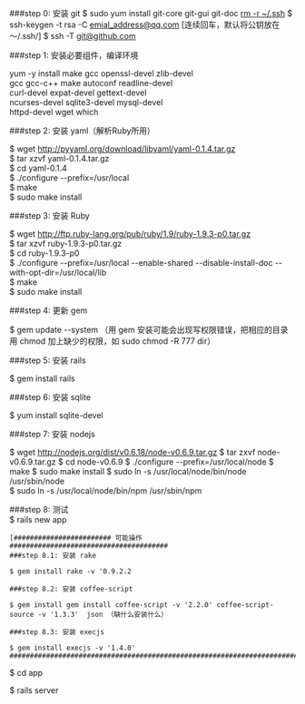 ###step 0: 安装 git
  $ sudo yum install git-core git-gui git-doc
  [rm -r ~/.ssh](或者备份)
  $ ssh-keygen -t rsa -C emial_address@qq.com
  [连续回车，默认将公钥放在～/.ssh/]
  $ ssh -T git@github.com

###step 1: 安装必要组件，编译环境

yum -y install make gcc openssl-devel zlib-devel         \
               gcc gcc-c++ make autoconf readline-devel  \
               curl-devel expat-devel gettext-devel      \
               ncurses-devel sqlite3-devel mysql-devel   \
               httpd-devel wget which

###step 2: 安装 yaml（解析Ruby所用）

$ wget http://pyyaml.org/download/libyaml/yaml-0.1.4.tar.gz  
$ tar xzvf yaml-0.1.4.tar.gz  
$ cd yaml-0.1.4  
$ ./configure --prefix=/usr/local  
$ make  
$ sudo make install  

###step 3: 安装 Ruby

$ wget http://ftp.ruby-lang.org/pub/ruby/1.9/ruby-1.9.3-p0.tar.gz  
$ tar xzvf ruby-1.9.3-p0.tar.gz  
$ cd ruby-1.9.3-p0  
$ ./configure --prefix=/usr/local --enable-shared --disable-install-doc --with-opt-dir=/usr/local/lib  
$ make  
$ sudo make install  

###step 4: 更新 gem

$ gem update --system 
（用 gem 安装可能会出现写权限错误，把相应的目录用 chmod 加上缺少的权限，如 sudo chmod -R 777 dir）

###step 5: 安装 rails

$ gem install rails

###step 6: 安装 sqlite

$ yum install sqlite-devel

###step 7: 安装 nodejs

$ wget http://nodejs.org/dist/v0.6.18/node-v0.6.9.tar.gz
$ tar zxvf node-v0.6.9.tar.gz
$ cd node-v0.6.9
$ ./configure --prefix=/usr/local/node
$ make 
$ sudo make install
$ sudo ln -s   /usr/local/node/bin/node  /usr/sbin/node  
$ sudo ln -s   /usr/local/node/bin/npm  /usr/sbin/npm

###step 8: 测试  
$ rails new app

	[######################## 可能操作 #######################################
	###step 8.1: 安装 rake

	$ gem install rake -v '0.9.2.2

	###step 8.2: 安装 coffee-script

	$ gem install gem install coffee-script -v '2.2.0' coffee-script-source -v '1.3.3'  json （缺什么安装什么）

	###step 8.3: 安装 execjs

	$ gem install execjs -v '1.4.0'
	###############################################################################]

$ cd app  

$ rails server
